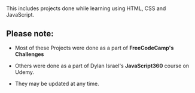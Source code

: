 # 

This includes projects done while learning using HTML, CSS and JavaScript.

## Please note:

- Most of these Projects were done as a part of **FreeCodeCamp's Challenges**

* Others were done as a part of Dylan Israel's **JavaScript360** course on Udemy.

- They may be updated at any time.
